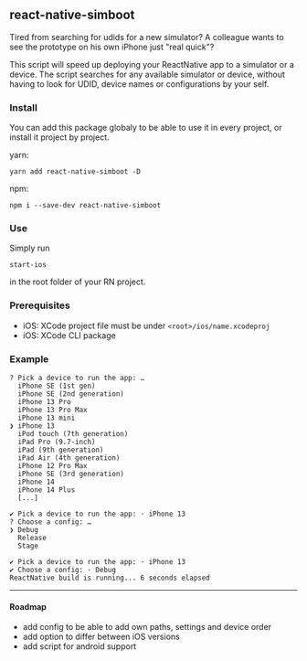 ## react-native-simboot

Tired from searching for udids for a new simulator? A colleague wants to see the prototype on his own iPhone just "real quick"?

This script will speed up deploying your ReactNative app to a simulator or a device.
The script searches for any available simulator or device, without having to look for UDID, device names or configurations by your self.

### Install

You can add this package globaly to be able to use it in every project, or install it project by project.

yarn:

```
yarn add react-native-simboot -D
```

npm:

```
npm i --save-dev react-native-simboot
```

### Use

Simply run

```
start-ios
```

in the root folder of your RN project.

### Prerequisites

- iOS: XCode project file must be under `<root>/ios/name.xcodeproj`
- iOS: XCode CLI package

### Example

```
? Pick a device to run the app: …
  iPhone SE (1st gen)
  iPhone SE (2nd generation)
  iPhone 13 Pro
  iPhone 13 Pro Max
  iPhone 13 mini
❯ iPhone 13
  iPod touch (7th generation)
  iPad Pro (9.7-inch)
  iPad (9th generation)
  iPad Air (4th generation)
  iPhone 12 Pro Max
  iPhone SE (3rd generation)
  iPhone 14
  iPhone 14 Plus
  [...]
```

```
✔ Pick a device to run the app: · iPhone 13
? Choose a config: …
❯ Debug
  Release
  Stage
```

```
✔ Pick a device to run the app: · iPhone 13
✔ Choose a config: · Debug
ReactNative build is running... 6 seconds elapsed
```

---

#### Roadmap

- add config to be able to add own paths, settings and device order
- add option to differ between iOS versions
- add script for android support
